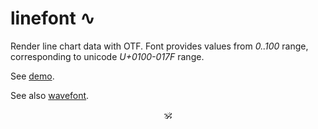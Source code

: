 # linefont ∿

Render line chart data with OTF. Font provides values from _0..100_ range, corresponding to unicode _U+0100-017F_ range.

See [demo](a-vis.github.io/linefont).

See also [wavefont](https://github.com/a-vis/wavefont).

<p align="center">🕉<p>

